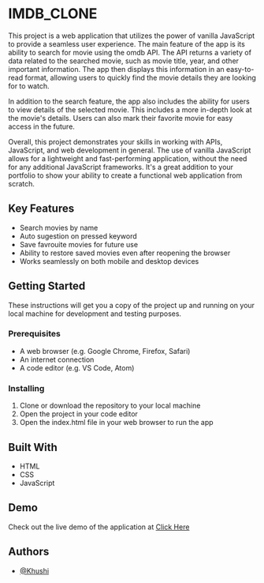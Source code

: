 # IMDB_CLONE
This project is a web application that utilizes the power of vanilla JavaScript to provide a seamless user experience. The main feature of the app is its ability to search for movie using the omdb API. The API returns a variety of data related to the searched movie, such as movie title, year, and other important information. The app then displays this information in an easy-to-read format, allowing users to quickly find the movie details they are looking for to watch.

In addition to the search feature, the app also includes the ability for users to view details of the selected movie. This includes a more in-depth look at the movie's details. Users can also mark their favorite movie for easy access in the future.

Overall, this project demonstrates your skills in working with APIs, JavaScript, and web development in general. The use of vanilla JavaScript allows for a lightweight and fast-performing application, without the need for any additional JavaScript frameworks. It's a great addition to your portfolio to show your ability to create a functional web application from scratch.


## Key Features

- Search movies by name
- Auto sugestion on pressed keyword
- Save favrouite movies for future use
- Ability to restore saved movies even after reopening the browser
- Works seamlessly on both mobile and desktop devices

## Getting Started

These instructions will get you a copy of the project up and running on your local machine for development and testing purposes.

### Prerequisites

- A web browser (e.g. Google Chrome, Firefox, Safari)
- An internet connection
- A code editor (e.g. VS Code, Atom)

### Installing

1. Clone or download the repository to your local machine
2. Open the project in your code editor
3. Open the index.html file in your web browser to run the app

## Built With

- HTML
- CSS
- JavaScript

## Demo

Check out the live demo of the application at [Click Here]( https://khushiarora1793.github.io/IMDB_CLONE/)

## Authors

- [@Khushi](https://github.com/khushiarora1793)
